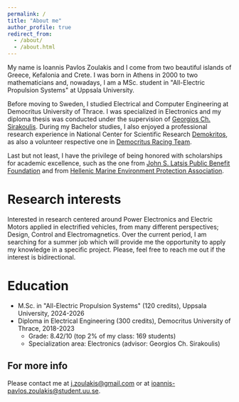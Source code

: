 ```yaml
---
permalink: /
title: "About me"
author_profile: true
redirect_from: 
  - /about/
  - /about.html
---
```


My name is Ioannis Pavlos Zoulakis and I come from two beautiful islands of Greece, Kefalonia and Crete. I was born in Athens in 2000 to two mathematicians and, nowadays, I am a MSc. student in "All-Electric Propulsion Systems" at Uppsala University. 

Before moving to Sweden, I studied Electrical and Computer Engineering at Democritus University of Thrace. I was specialized in Electronics and my diploma thesis was conducted under the supervision of [Georgios Ch. Sirakoulis](https://scholar.google.gr/citations?user=WhBartYAAAAJ&hl=el). During my Bachelor studies, I also enjoyed a professional research experience in National Center for Scientific Research [Demokritos](https://www.demokritos.gr/), as also a volunteer respective one in [Democritus Racing Team](https://drt-racing.duth.gr/en/).

Last but not least, I have the privilege of being honored with scholarships for academic excellence, such as the one from [John S. Latsis Public Benefit Foundation](https://www.latsis-foundation.org/eng) and from [Hellenic Marine Environment Protection Association](https://www.helmepa.gr/en/).



Research interests
======
Interested in research centered around Power Electronics and Electric Motors applied in electrified vehicles, from many different perspectives; Design, Control and Electromagnetics. Over the current period, I am searching for a summer job which will provide me the opportunity to apply my knowledge in a specific project. Please, feel free to reach me out if the interest is bidirectional.


Education
======
* M.Sc. in "All-Electric Propulsion Systems" (120 credits), Uppsala University, 2024-2026
* Diploma in Electrical Engineering (300 credits), Democritus University of Thrace, 2018-2023
  * Grade: 8.42/10 (top 2% of my class: 169 students)
  * Specialization area: Electronics (advisor: Georgios Ch. Sirakoulis)


For more info
------
Please contact me at j.zoulakis@gmail.com or at ioannis-pavlos.zoulakis@student.uu.se.
